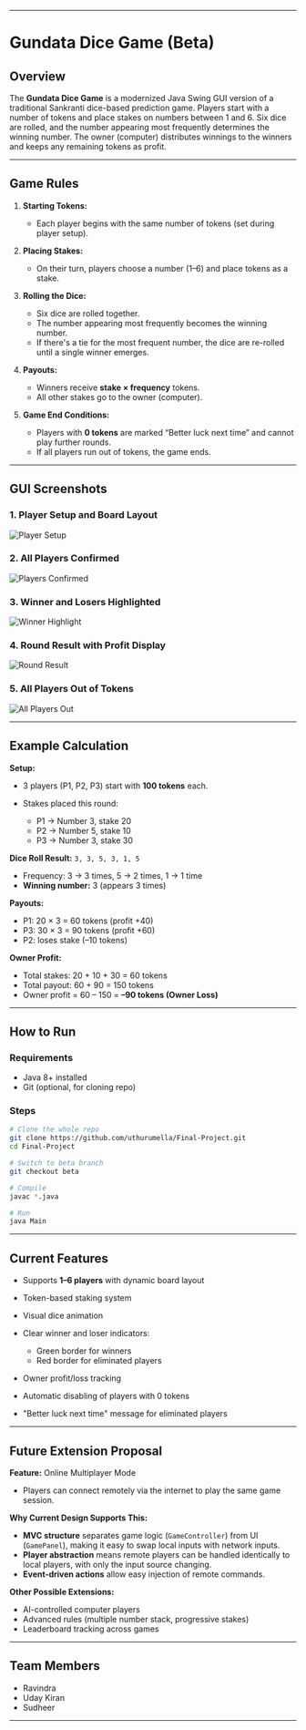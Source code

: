 
---

# Gundata Dice Game (Beta)

## Overview

The **Gundata Dice Game** is a modernized Java Swing GUI version of a traditional Sankranti dice-based prediction game.
Players start with a number of tokens and place stakes on numbers between 1 and 6.
Six dice are rolled, and the number appearing most frequently determines the winning number.
The owner (computer) distributes winnings to the winners and keeps any remaining tokens as profit.

---

## Game Rules

1. **Starting Tokens:**

   * Each player begins with the same number of tokens (set during player setup).

2. **Placing Stakes:**

   * On their turn, players choose a number (1–6) and place tokens as a stake.

3. **Rolling the Dice:**

   * Six dice are rolled together.
   * The number appearing most frequently becomes the winning number.
   * If there's a tie for the most frequent number, the dice are re-rolled until a single winner emerges.

4. **Payouts:**

   * Winners receive **stake × frequency** tokens.
   * All other stakes go to the owner (computer).

5. **Game End Conditions:**

   * Players with **0 tokens** are marked “Better luck next time” and cannot play further rounds.
   * If all players run out of tokens, the game ends.

---

## GUI Screenshots

### **1. Player Setup and Board Layout**

![Player Setup](screenshots/Screenshot_2025-08-11_214633.png)

### **2. All Players Confirmed**

![Players Confirmed](screenshots/Screenshot_2025-08-11_214911.png)

### **3. Winner and Losers Highlighted**

![Winner Highlight](screenshots/Screenshot_2025-08-11_214938.png)

### **4. Round Result with Profit Display**

![Round Result](screenshots/Screenshot_2025-08-11_215033.png)

### **5. All Players Out of Tokens**

![All Players Out](screenshots/Screenshot_2025-08-11_215150.png)

---

## Example Calculation

**Setup:**

* 3 players (P1, P2, P3) start with **100 tokens** each.
* Stakes placed this round:

  * P1 → Number 3, stake 20
  * P2 → Number 5, stake 10
  * P3 → Number 3, stake 30

**Dice Roll Result:**
`3, 3, 5, 3, 1, 5`

* Frequency: 3 → 3 times, 5 → 2 times, 1 → 1 time
* **Winning number:** 3 (appears 3 times)

**Payouts:**

* P1: 20 × 3 = 60 tokens (profit +40)
* P3: 30 × 3 = 90 tokens (profit +60)
* P2: loses stake (–10 tokens)

**Owner Profit:**

* Total stakes: 20 + 10 + 30 = 60 tokens
* Total payout: 60 + 90 = 150 tokens
* Owner profit = 60 – 150 = **–90 tokens (Owner Loss)**

---

## How to Run

### **Requirements**

* Java 8+ installed
* Git (optional, for cloning repo)

### **Steps**

```bash
# Clone the whole repo
git clone https://github.com/uthurumella/Final-Project.git
cd Final-Project

# Switch to beta branch
git checkout beta

# Compile
javac *.java

# Run
java Main

```

---

## Current Features

* Supports **1–6 players** with dynamic board layout
* Token-based staking system
* Visual dice animation
* Clear winner and loser indicators:

  * Green border for winners
  * Red border for eliminated players
* Owner profit/loss tracking
* Automatic disabling of players with 0 tokens
* "Better luck next time" message for eliminated players

---

## Future Extension Proposal

**Feature:** Online Multiplayer Mode

* Players can connect remotely via the internet to play the same game session.

**Why Current Design Supports This:**

* **MVC structure** separates game logic (`GameController`) from UI (`GamePanel`), making it easy to swap local inputs with network inputs.
* **Player abstraction** means remote players can be handled identically to local players, with only the input source changing.
* **Event-driven actions** allow easy injection of remote commands.

**Other Possible Extensions:**

* AI-controlled computer players
* Advanced rules (multiple number stack, progressive stakes)
* Leaderboard tracking across games

---

## Team Members

* Ravindra
* Uday Kiran
* Sudheer

---

